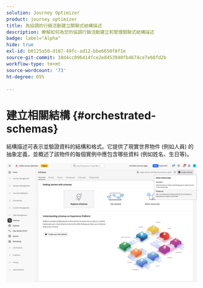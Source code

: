 ```yaml
---
solution: Journey Optimizer
product: journey optimizer
title: 為協調的行銷活動建立關聯式結構描述
description: 瞭解如何為您的協調行銷活動建立和管理關聯式結構描述
badge: label="Alpha"
hide: true
exl-id: b0125a50-d187-49fc-ad12-bbe6650f8f1e
source-git-commit: 38d4cc896414fce2e8453940fb4674ce7e60fd2b
workflow-type: tm+mt
source-wordcount: '73'
ht-degree: 65%

---
```


# 建立相關結構 {#orchestrated-schemas}

結構描述可表示並驗證資料的結構和格式。它提供了現實世界物件 (例如人員) 的抽象定義，並概述了該物件的每個實例中應包含哪些資料 (例如姓名、生日等)。

![已選取[關聯式]選項的[建立結構描述]按鈕](assets/create-relational-schema.png)

